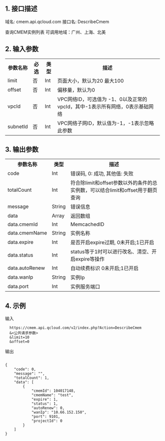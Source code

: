 ## 1. 接口描述
 
域名: cmem.api.qcloud.com
接口名: DescribeCmem

查询CMEM实例列表
可调用地域：广州、上海、北美

 

## 2. 输入参数
 

<table class="t"><tbody><tr>
<th><b>参数名称</b></th>
<th><b>必选</b></th>
<th><b>类型</b></th>
<th><b>描述</b></th>
<tr>
<td> limit <td> 否 <td> Int <td> 页面大小，默认为20 最大100
<tr>
<td> offset <td> 否 <td> Int <td> 偏移量，默认为0
<tr>
<td> vpcId <td> 否 <td> Int <td> VPC网络ID，可选值为 -1、0以及正常的vpcId，其中-1表示所有网络，0表示基础网络
<tr>
<td> subnetId <td> 否 <td> Int <td> VPC网络子网ID，默认值为-1，-1表示忽略此参数
</tbody></table>

 

## 3. 输出参数
 

<table class="t"><tbody><tr>
<th><b>参数名称</b></th>
<th><b>类型</b></th>
<th><b>描述</b></th>
<tr>
<td> code <td> Int <td> 错误码, 0: 成功, 其他值: 失败
<tr>
<tr>
<td> totalCount <td> Int <td> 符合除limit和offset参数以外的条件的总实例数，可以结合limit和offset用于翻页查询
<tr>
<td> message <td> String <td> 错误信息
<tr>
<td> data <td> Array <td> 返回数组
<tr>
<td> data.cmemId <td> Int <td> MemcachedID
<tr>
<td> data.cmemName <td> String <td> 实例名称
<tr>
<td> data.expire <td> Int <td> 是否开启expire过期, 0未开启;1已开启
<tr>
<td> data.status <td> Int <td> status等于1时可以进行改名、清空、开启expire等操作
<tr>
<td> data.autoRenew <td> Int <td>自动续费标识 0未开启;1已开启
<tr>
<td> data.wanIp <td> String <td> 实例Ip
<tr>
<td> data.port <td> Int <td> 实例服务端口
</tbody></table>

 

## 4. 示例
 
输入
```
  https://cmem.api.qcloud.com/v2/index.php?Action=DescribeCmem
  &<公共请求参数>
  &limit=10
  &offset=0

```
输出
```

{
    "code": 0,
    "message": "",
    "totalCount": 1,
    "data": [
        {
            "cmemId": 104017148,
            "cmemName": "test",
            "expire": 1,
            "status": 1,
            "autoRenew": 0,
            "wanIp": "10.66.152.150",
            "port": 9101,
            "projectId": 0
        }
    ]
}

```

